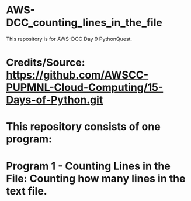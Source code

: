 # AWS-DCC_counting_lines_in_the_file
This repository is for AWS-DCC Day 9 PythonQuest.
#
# Credits/Source: https://github.com/AWSCC-PUPMNL-Cloud-Computing/15-Days-of-Python.git
#
# This repository consists of one program: 
# Program 1 - Counting Lines in the File: Counting how many lines in the text file.
